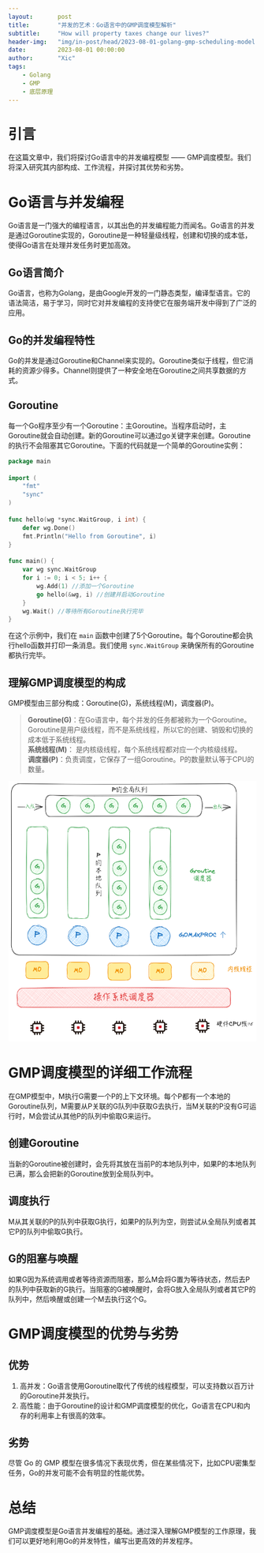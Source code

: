 ```yaml
---
layout:       post
title:        "并发的艺术：Go语言中的GMP调度模型解析"
subtitle:     "How will property taxes change our lives?"
header-img:   "img/in-post/head/2023-08-01-golang-gmp-scheduling-model.jpeg"
date:         2023-08-01 00:00:00
author:       "Xic"
tags:
    - Golang
    - GMP
    - 底层原理
---
```

# 引言

在这篇文章中，我们将探讨Go语言中的并发编程模型 —— GMP调度模型。我们将深入研究其内部构成、工作流程，并探讨其优势和劣势。

# Go语言与并发编程

Go语言是一门强大的编程语言，以其出色的并发编程能力而闻名。Go语言的并发是通过Goroutine实现的，Goroutine是一种轻量级线程，创建和切换的成本低，使得Go语言在处理并发任务时更加高效。

## Go语言简介

Go语言，也称为Golang，是由Google开发的一门静态类型，编译型语言。它的语法简洁，易于学习，同时它对并发编程的支持使它在服务端开发中得到了广泛的应用。

## Go的并发编程特性

Go的并发是通过Goroutine和Channel来实现的。Goroutine类似于线程，但它消耗的资源少得多。Channel则提供了一种安全地在Goroutine之间共享数据的方式。

## Goroutine


每一个Go程序至少有一个Goroutine：主Goroutine。当程序启动时，主Goroutine就会自动创建。新的Goroutine可以通过go关键字来创建。Goroutine的执行不会阻塞其它Goroutine。下面的代码就是一个简单的Goroutine实例：

```go
package main

import (
    "fmt"
    "sync"
)

func hello(wg *sync.WaitGroup, i int) {
    defer wg.Done()
    fmt.Println("Hello from Goroutine", i)
}

func main() {
    var wg sync.WaitGroup
    for i := 0; i < 5; i++ {
        wg.Add(1) //添加一个Goroutine
        go hello(&wg, i) //创建并启动Goroutine
    }
    wg.Wait() //等待所有Goroutine执行完毕
}
```

在这个示例中，我们在 `main` 函数中创建了5个Goroutine。每个Goroutine都会执行hello函数并打印一条消息。我们使用 `sync.WaitGroup` 来确保所有的Goroutine都执行完毕。

## 理解GMP调度模型的构成

GMP模型由三部分构成：Goroutine(G)，系统线程(M)，调度器(P)。

> **Goroutine(G)**：在Go语言中，每个并发的任务都被称为一个Goroutine。Goroutine是用户级线程，而不是系统线程，所以它的创建、销毁和切换的成本低于系统线程。   
> **系统线程(M)**： 是内核级线程，每个系统线程都对应一个内核级线程。  
> **调度器(P)**：负责调度，它保存了一组Goroutine。P的数量默认等于CPU的数量。  

![GMP模型构成](/img/in-post/article-pic/gmp_storage_structure.png)

# GMP调度模型的详细工作流程

在GMP模型中，M执行G需要一个P的上下文环境。每个P都有一个本地的Goroutine队列，M需要从P关联的G队列中获取G去执行，当M关联的P没有G可运行时，M会尝试从其他P的队列中偷取G来运行。

## 创建Goroutine

当新的Goroutine被创建时，会先将其放在当前P的本地队列中，如果P的本地队列已满，那么会把新的Goroutine放到全局队列中。

## 调度执行

M从其关联的P的队列中获取G执行，如果P的队列为空，则尝试从全局队列或者其它P的队列中偷取G执行。

## G的阻塞与唤醒

如果G因为系统调用或者等待资源而阻塞，那么M会将G置为等待状态，然后去P的队列中获取新的G执行。当阻塞的G被唤醒时，会将G放入全局队列或者其它P的队列中，然后唤醒或创建一个M去执行这个G。

# GMP调度模型的优势与劣势

## 优势

1. 高并发：Go语言使用Goroutine取代了传统的线程模型，可以支持数以百万计的Goroutine并发执行。
2. 高性能：由于Goroutine的设计和GMP调度模型的优化，Go语言在CPU和内存的利用率上有很高的效率。

## 劣势

尽管 Go 的 GMP 模型在很多情况下表现优秀，但在某些情况下，比如CPU密集型任务，Go的并发可能不会有明显的性能优势。

# 总结

GMP调度模型是Go语言并发编程的基础。通过深入理解GMP模型的工作原理，我们可以更好地利用Go的并发特性，编写出更高效的并发程序。

